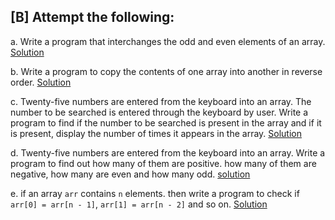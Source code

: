 ## [B] Attempt the following:

a. Write a program that interchanges the odd and even elements of an array. [Solution](./a.c)

b. Write a program to copy the contents of one array into another in reverse order. [Solution](./b.c)

c. Twenty-five numbers are entered from the keyboard into an array. The number to be searched is entered through the keyboard by user. Write a program to find if the number to be searched is present in the array and if it is present, display the number of times it appears in the array. [Solution](./c.c)

d. Twenty-five numbers are entered from the keyboard into an array. Write a program to find out how many of them are positive. how many of them are negative, how many are even and how many odd. [solution](./d.c)

e. if an array `arr` contains `n` elements. then write a program to check if `arr[0] = arr[n - 1]`, `arr[1] = arr[n - 2]` and so on. [Solution](./e.c)
